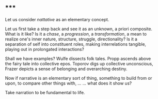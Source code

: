 ## ***

Let us consider _nattative_ as an elementary concept.

Let us first take a step back and see it as an unknown, a priori composite. What is it like? Is it a _chase_, a _progression_, a _transformation_, a mean to realize one's inner nature, structure, struggle, directionality?
Is it a separation of self into constituent roles, making interrelations tangible, playing out in prolongated interactions?

Shall we have examples? Wulfe dissects folk tales. Propp ascends above the fairy tale into collective epos. Toporov digs up collective unconscious, Frazer depicts a sense of belonging and overarching destiny.

Now if narrative is an elementary sort of thing, something to build from or upon, to compare other things with, ...
... what does it show us?

Take narration to be fundamental to life. 